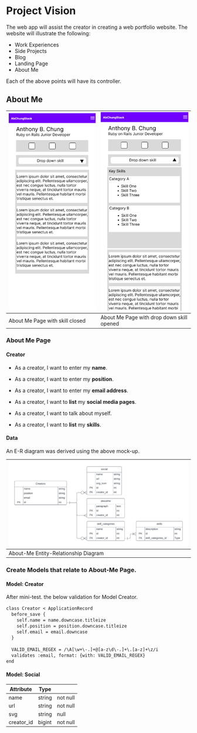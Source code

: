 # Project Vision

The web app will assist the creator in creating a web portfolio website. The website will illustrate the following:

- Work Experiences
- Side Projects
- Blog
- Landing Page
- About Me

Each of the above points will have its controller.

## About Me

| ![About-Me page skill drop down closed](./ReadMe_Image/AboutMe.png) | ![About-Me page skill drop down closed](./ReadMe_Image/AboutMe-Skills.png) |
| ------------------------------------------------------------------- | -------------------------------------------------------------------------- |
| About Me Page with skill closed                                     | About Me Page with drop down skill opened                                  |

### About Me Page

#### Creator

- As a creator, I want to enter my **name**.
- As a creator, I want to enter my **position**.
- As a creator, I want to enter my **email address**.
- As a creator, I want to **list** my **social media pages**.
- As a creator, I want to talk about myself.

- As a creator, I want to **list** my **skills**.

#### Data

An E-R diagram was derived using the above mock-up.

| ![About-Me Entity-Relationship Diagram](./ReadMe_Image/AboutMe-ER.png) |
| ---------------------------------------------------------------------- |
| About-Me Entity-Relationship Diagram                                   |

### Create Models that relate to About-Me Page.

#### Model: Creator

After mini-test. the below validation for Model Creator.

```
class Creator < ApplicationRecord
  before_save {
    self.name = name.downcase.titleize
    self.position = position.downcase.titleize
    self.email = email.downcase
  }

  VALID_EMAIL_REGEX = /\A[\w+\-.]+@[a-z\d\-.]+\.[a-z]+\z/i
  validates :email, format: {with: VALID_EMAIL_REGEX}
end
```

#### Model: Social

| Attribute  | Type   |          |
| ---------- | ------ | -------- |
| name       | string | not null |
| url        | string | not null |
| svg        | string | null     |
| creator_id | bigint | not null |
